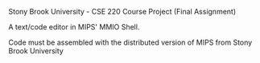 Stony Brook University - CSE 220 Course Project (Final Assignment)

A text/code editor in MIPS' MMIO Shell.

Code must be assembled with the distributed version of MIPS from Stony Brook University
